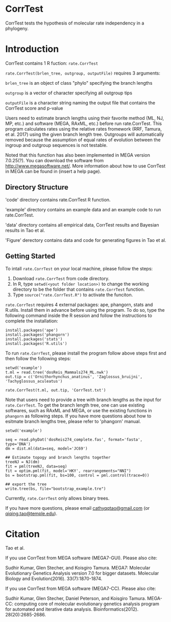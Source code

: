 CorrTest
==============

CorrTest tests the hypothesis of molecular rate independency in a phylogeny. 

Introduction
============

CorrTest contains 1 R fuction: `rate.CorrTest` 

`rate.CorrTest(brlen_tree, outgroup, outputFile)` requires 3 arguments:  

  `brlen_tree` is an object of class "phylo" specifying the branch lengths
	
  `outgroup` is a vector of character specifying all outgroup tips
	
  `outputFile` is a character string naming the output file that contains the CorrTest score and p-value
	

Users need to estimate branch lengths using their favorite method (ML, NJ, MP, etc.) and software (MEGA, RAxML, etc.) before run rate.CorrTest. This program calculates rates using the relative rates fromework (RRF, Tamura, et al. 2017) using the given branch length tree. Outgroups will automatically removed because the assumption of equal rates of evolution between the ingroup and outgroup sequences is not testable. 

Noted that this function has also been implemented in MEGA version 7.0.25(?). You can download the software from http://www.megasoftware.net/. More information about how to use CorrTest in MEGA can be found in (insert a help page).


Directory Structure
------------------- 

'code' directory contains rate.CorrTest R function.

'example' directory contains an example data and an example code to run rate.CorrTest.

'data' directory contains all empirical data, CorrTest results and Bayesian results in Tao et al. 

'Figure' derectory contains data and code for generating figures in Tao et al. 


Getting Started
---------------

To intall `rate.CorrTest` on your local machine, please follow the steps:

1. Download `rate.CorrTest` from code directory.
2. In R, type `setwd(<yout folder location>)` to change the working directory to be the folder that contains `rate.CorrTest` function. 
2. Type `source("rate.CorrTest.R")` to activate the funciton.
	

`rate.CorrTest` requires 4 external packages: ape, phangorn, stats and R.utils. Install them in advance before using the program. To do so, type the following command inside the R session and follow the instructions to complete the installation: 

	install.packages('ape')
	install.packages('phangorn')
	install.packages('stats')
	install.packages('R.utils')


To run `rate.CorrTest`, please install the program follow above steps first and then follow the following steps:

	setwd('example')
	t.ml = read.tree('dosReis_Mammals274_ML.nwk')
	out.tip = c('Ornithorhynchus_anatinus', 'Zaglossus_bruijni', 'Tachyglossus_aculeatus')
	
	rate.CorrTest(t.ml, out.tip, 'CorrTest.txt')


Note that users need to provide a tree with branch lengths as the input for `rate.CorrTest`. To get the branch length tree, one can use existing softwares, such as RAxML and MEGA, or use the existing functions in `phangorn` as following steps. If you have more questions about how to esitmate branch lengths tree, please refer to 'phangorn' manual. 
	
	setwd('example')

	seq = read.phyDat('dosReis274_complete.fas', format='fasta', type='DNA')
	dm = dist.ml(data=seq, model='JC69')
	
	## Estimate topogy and branch lengths together
	treeNJ = NJ(dm)
	fit = pml(treeNJ, data=seq)
	fit = optim.pml(fit, model='HKY', rearrangements="NNI")
	bs = bootstrap.pml(fit, bs=100, control = pml.control(trace=0))
	
	## export the tree 
	write.tree(bs, file="bootstrap_example.tre")

	
Currently, `rate.CorrTest` only allows binary trees.

If you have more questions, please email cathyqqtao@gmail.com (or qiqing.tao@temple.edu).



Citation
============
Tao et al.

If you use CorrTest from MEGA software (MEGA7-GUI). Please also cite:

Sudhir Kumar, Glen Stecher, and Koisgiro Tamura. MEGA7: Molecular Evolutionary Genetics Analysis version 7.0 for bigger datasets. Molecular Biology and Evolution(2016). 33(7):1870-1874.

If you use CorrTest from MEGA software (MEGA7-CC). Please also cite:

Sudhir Kumar, Glen Stecher, Daniel Peterson, and Koisgiro Tamura. MEGA-CC: computing core of molecular evolutionary genetics analysis program for automated and iterative data analysis. Bioinformatics(2012). 28(20):2685-2686.